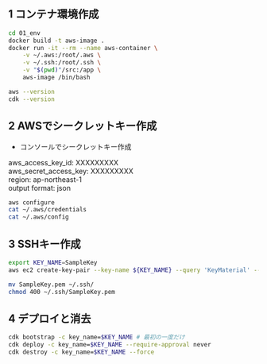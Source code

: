 ## 1 コンテナ環境作成

```sh
cd 01_env
docker build -t aws-image .
docker run -it --rm --name aws-container \
    -v ~/.aws:/root/.aws \
    -v ~/.ssh:/root/.ssh \
    -v "$(pwd)"/src:/app \
    aws-image /bin/bash
```

```bash
aws --version
cdk --version
```

## 2 AWSでシークレットキー作成

* コンソールでシークレットキー作成

aws_access_key_id: XXXXXXXXX <br>
aws_secret_access_key: XXXXXXXXX <br>
region: ap-northeast-1 <br>
output format: json

```bash
aws configure
cat ~/.aws/credentials
cat ~/.aws/config
```

## 3 SSHキー作成

```bash
export KEY_NAME=SampleKey
aws ec2 create-key-pair --key-name ${KEY_NAME} --query 'KeyMaterial' --output text > ${KEY_NAME}.pem
```

```bash
mv SampleKey.pem ~/.ssh/
chmod 400 ~/.ssh/SampleKey.pem 
```

## 4 デプロイと消去

```bash
cdk bootstrap -c key_name=$KEY_NAME # 最初の一度だけ
cdk deploy -c key_name=$KEY_NAME --require-approval never
cdk destroy -c key_name=$KEY_NAME --force
```